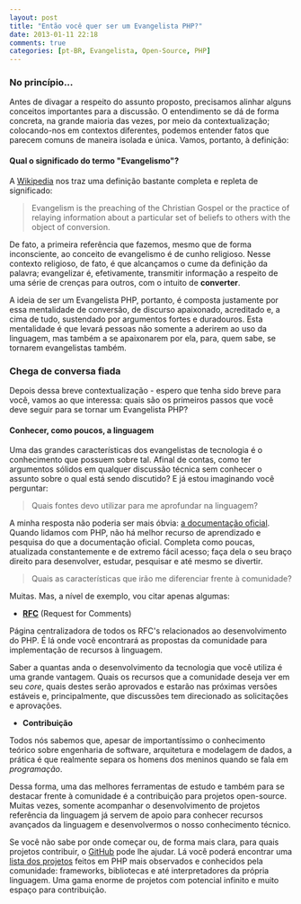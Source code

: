 ```yaml
---
layout: post
title: "Então você quer ser um Evangelista PHP?"
date: 2013-01-11 22:18
comments: true
categories: [pt-BR, Evangelista, Open-Source, PHP]
---
```


### No princípio...

Antes de divagar a respeito do assunto proposto, precisamos alinhar alguns conceitos importantes para a discussão. O entendimento se dá de forma concreta, na grande maioria das vezes, por meio da contextualização; colocando-nos em contextos diferentes, podemos entender fatos que parecem comuns de maneira isolada e única. Vamos, portanto, à definição:

#### Qual o significado do termo "Evangelismo"?

A [Wikipedia](http://en.wikipedia.org/wiki/Evangelism) nos traz uma definição bastante completa e repleta de significado:

> Evangelism is the preaching of the Christian Gospel or the practice of relaying information about a particular set of beliefs to others with the object of conversion.

De fato, a primeira referência que fazemos, mesmo que de forma inconsciente, ao conceito de evangelismo é de cunho religioso. Nesse contexto religioso, de fato, é que alcançamos o cume da definição da palavra; evangelizar é, efetivamente, transmitir informação a respeito de uma série de crenças para outros, com o intuito de **converter**.

A ideia de ser um Evangelista PHP, portanto, é composta justamente por essa mentalidade de conversão, de discurso apaixonado, acreditado e, a cima de tudo, sustendado por argumentos fortes e duradouros. Esta mentalidade é que levará pessoas não somente a aderirem ao uso da linguagem, mas também a se apaixonarem por ela, para, quem sabe, se tornarem evangelistas também.

### Chega de conversa fiada

Depois dessa breve contextualização - espero que tenha sido breve para você, vamos ao que interessa: quais são os primeiros passos que você deve seguir para se tornar um Evangelista PHP?

#### Conhecer, como poucos, a linguagem

Uma das grandes características dos evangelistas de tecnologia é o conhecimento que possuem sobre tal. Afinal de contas, como ter argumentos sólidos em qualquer discussão técnica sem conhecer o assunto sobre o qual está sendo discutido? E já estou imaginando você perguntar:

> Quais fontes devo utilizar para me aprofundar na linguagem?

A minha resposta não poderia ser mais óbvia: [a documentação oficial](http://php.net/manual). Quando lidamos com PHP, não há melhor recurso de aprendizado e pesquisa do que a documentação oficial. Completa como poucas, atualizada constantemente e de extremo fácil acesso; faça dela o seu braço direito para desenvolver, estudar, pesquisar e até mesmo se divertir.

> Quais as características que irão me diferenciar frente à comunidade?

Muitas. Mas, a nível de exemplo, vou citar apenas algumas:

* **[RFC](https://wiki.php.net/rfc)** (Request for Comments)

Página centralizadora de todos os RFC's relacionados ao desenvolvimento do PHP. É lá onde você encontrará as propostas da comunidade para implementação de recursos à linguagem.

Saber a quantas anda o desenvolvimento da tecnologia que você utiliza é uma grande vantagem. Quais os recursos que a comunidade deseja ver em seu *core*, quais destes serão aprovados e estarão nas próximas versões estáveis e, principalmente, que discussões tem direcionado as solicitações e aprovações.

* **Contribuição**

Todos nós sabemos que, apesar de importantíssimo o conhecimento teórico sobre engenharia de software, arquitetura e modelagem de dados, a prática é que realmente separa os homens dos meninos quando se fala em *programação*.

Dessa forma, uma das melhores ferramentas de estudo e também para se destacar frente à comunidade é a contribuição para projetos open-source. Muitas vezes, somente acompanhar o desenvolvimento de projetos referência da linguagem já servem de apoio para conhecer recursos avançados da linguagem e desenvolvermos o nosso conhecimento técnico.

Se você não sabe por onde começar ou, de forma mais clara, para quais projetos contribuir, o [GitHub](http://github.com) pode lhe ajudar. Lá você poderá encontrar uma [lista dos projetos](https://github.com/languages/PHP/most_watched) feitos em PHP mais observados e conhecidos pela comunidade: frameworks, bibliotecas e até interpretadores da própria linguagem. Uma gama enorme de projetos com potencial infinito e muito espaço para contribuição.